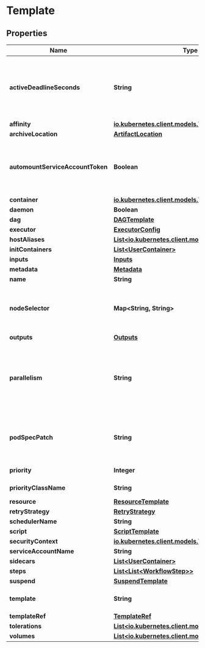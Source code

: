 

# Template

## Properties

Name | Type | Description | Notes
------------ | ------------- | ------------- | -------------
**activeDeadlineSeconds** | **String** | Optional duration in seconds relative to the StartTime that the pod may be active on a node before the system actively tries to terminate the pod; value must be positive integer This field is only applicable to container and script templates. |  [optional]
**affinity** | [**io.kubernetes.client.models.V1Affinity**](io.kubernetes.client.models.V1Affinity.md) |  |  [optional]
**archiveLocation** | [**ArtifactLocation**](ArtifactLocation.md) |  |  [optional]
**automountServiceAccountToken** | **Boolean** | AutomountServiceAccountToken indicates whether a service account token should be automatically mounted in pods. ServiceAccountName of ExecutorConfig must be specified if this value is false. |  [optional]
**container** | [**io.kubernetes.client.models.V1Container**](io.kubernetes.client.models.V1Container.md) |  |  [optional]
**daemon** | **Boolean** |  |  [optional]
**dag** | [**DAGTemplate**](DAGTemplate.md) |  |  [optional]
**executor** | [**ExecutorConfig**](ExecutorConfig.md) |  |  [optional]
**hostAliases** | [**List&lt;io.kubernetes.client.models.V1HostAlias&gt;**](io.kubernetes.client.models.V1HostAlias.md) |  |  [optional]
**initContainers** | [**List&lt;UserContainer&gt;**](UserContainer.md) |  |  [optional]
**inputs** | [**Inputs**](Inputs.md) |  |  [optional]
**metadata** | [**Metadata**](Metadata.md) |  |  [optional]
**name** | **String** |  |  [optional]
**nodeSelector** | **Map&lt;String, String&gt;** | NodeSelector is a selector to schedule this step of the workflow to be run on the selected node(s). Overrides the selector set at the workflow level. |  [optional]
**outputs** | [**Outputs**](Outputs.md) |  |  [optional]
**parallelism** | **String** | Parallelism limits the max total parallel pods that can execute at the same time within the boundaries of this template invocation. If additional steps/dag templates are invoked, the pods created by those templates will not be counted towards this total. |  [optional]
**podSpecPatch** | **String** | PodSpecPatch holds strategic merge patch to apply against the pod spec. Allows parameterization of container fields which are not strings (e.g. resource limits). |  [optional]
**priority** | **Integer** | Priority to apply to workflow pods. |  [optional]
**priorityClassName** | **String** | PriorityClassName to apply to workflow pods. |  [optional]
**resource** | [**ResourceTemplate**](ResourceTemplate.md) |  |  [optional]
**retryStrategy** | [**RetryStrategy**](RetryStrategy.md) |  |  [optional]
**schedulerName** | **String** |  |  [optional]
**script** | [**ScriptTemplate**](ScriptTemplate.md) |  |  [optional]
**securityContext** | [**io.kubernetes.client.models.V1PodSecurityContext**](io.kubernetes.client.models.V1PodSecurityContext.md) |  |  [optional]
**serviceAccountName** | **String** |  |  [optional]
**sidecars** | [**List&lt;UserContainer&gt;**](UserContainer.md) |  |  [optional]
**steps** | [**List&lt;List&lt;WorkflowStep&gt;&gt;**](List.md) |  |  [optional]
**suspend** | [**SuspendTemplate**](SuspendTemplate.md) |  |  [optional]
**template** | **String** | Template is the name of the template which is used as the base of this template. |  [optional]
**templateRef** | [**TemplateRef**](TemplateRef.md) |  |  [optional]
**tolerations** | [**List&lt;io.kubernetes.client.models.V1Toleration&gt;**](io.kubernetes.client.models.V1Toleration.md) |  |  [optional]
**volumes** | [**List&lt;io.kubernetes.client.models.V1Volume&gt;**](io.kubernetes.client.models.V1Volume.md) |  |  [optional]



